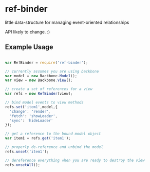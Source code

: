 # ref-binder

little data-structure for managing event-oriented relationships

API likely to change. :)

## Example Usage

````javascript

var RefBinder = require('ref-binder');

// currently assumes you are using backbone
var model = new Backbone.Model();
var view = new Backbone.View();

// create a set of references for a view
var refs = new RefBinder(view);

// bind model events to view methods
refs.set('item1',model,{
  'change': 'render',
  'fetch': 'showLoader',
  'sync': 'hideLoader'
});

// get a reference to the bound model object
var item1 = refs.get('item1');

// properly de-reference and unbind the model
refs.unset('item1');

// dereference everything when you are ready to destroy the view
refs.unsetAll();


````
